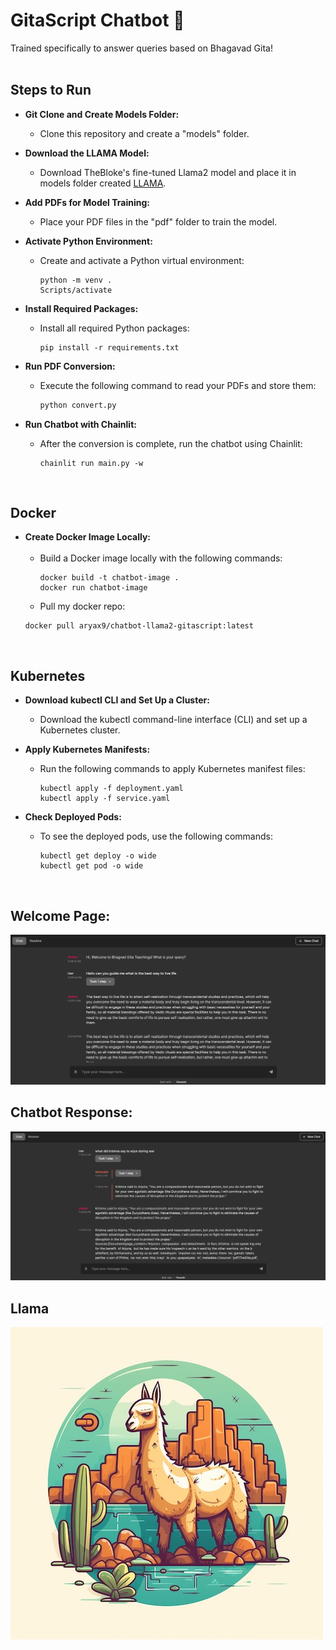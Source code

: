 # GitaScript Chatbot 🤖

Trained specifically to answer queries based on Bhagavad Gita!
<br><br>

## Steps to Run

- **Git Clone and Create Models Folder:**
  - Clone this repository and create a "models" folder.<br>

- **Download the LLAMA Model:**
  - Download TheBloke's fine-tuned Llama2 model and place it in models folder created [LLAMA](https://huggingface.co/TheBloke/Llama-2-7B-Chat-GGML/blob/main/llama-2-7b-chat.ggmlv3.q8_0.bin).<br>

- **Add PDFs for Model Training:**
  - Place your PDF files in the "pdf" folder to train the model.<br>

- **Activate Python Environment:**
  - Create and activate a Python virtual environment:
    ```shell
    python -m venv .
    Scripts/activate
    ```

- **Install Required Packages:**
  - Install all required Python packages:
    ```shell
    pip install -r requirements.txt
    ```

- **Run PDF Conversion:**
  - Execute the following command to read your PDFs and store them:
    ```python
    python convert.py
    ```

- **Run Chatbot with Chainlit:**
  - After the conversion is complete, run the chatbot using Chainlit:
    ```shell
    chainlit run main.py -w
    ```
    <br>

## Docker 

- **Create Docker Image Locally:**<br><br>
  - Build a Docker image locally with the following commands:
    ```shell
    docker build -t chatbot-image .
    docker run chatbot-image 
    ```
  - Pull my docker repo:
   ```shell
   docker pull aryax9/chatbot-llama2-gitascript:latest
   ```
    <br>
  
  
## Kubernetes

- **Download kubectl CLI and Set Up a Cluster:**
  - Download the kubectl command-line interface (CLI) and set up a Kubernetes cluster.

- **Apply Kubernetes Manifests:**
  - Run the following commands to apply Kubernetes manifest files:
    ```shell
    kubectl apply -f deployment.yaml
    kubectl apply -f service.yaml
    ```

- **Check Deployed Pods:**
  - To see the deployed pods, use the following commands:
    ```shell
    kubectl get deploy -o wide
    kubectl get pod -o wide
    ```
    <br>

## Welcome Page:

<img src="./screenshots/wlc.png" width="680">
<br>

## Chatbot Response:

<img src="./screenshots/cht.png" width="680">
<br>

## Llama 

![Llama Image](./images/img.png)
